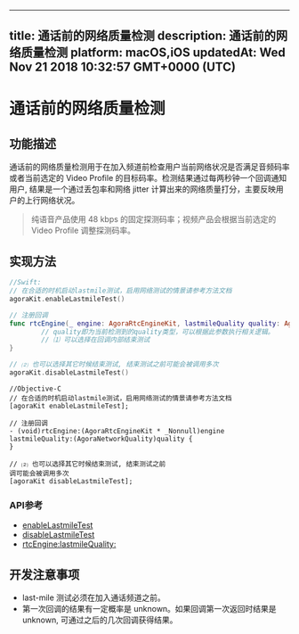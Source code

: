 
---
title: 通话前的网络质量检测
description: 通话前的网络质量检测
platform: macOS,iOS
updatedAt: Wed Nov 21 2018 10:32:57 GMT+0000 (UTC)
---
# 通话前的网络质量检测
## 功能描述

通话前的网络质量检测用于在加入频道前检查用户当前网络状况是否满足音频码率或者当前选定的 Video Profile 的目标码率。检测结果通过每两秒钟一个回调通知用户, 结果是一个通过丢包率和网络 jitter 计算出来的网络质量打分，主要反映用户的上行网络状况。

> 纯语音产品使用 48 kbps 的固定探测码率；视频产品会根据当前选定的 Video Profile 调整探测码率。

## 实现方法

```swift
//Swift:
// 在合适的时机启动lastmile测试，启用网络测试的情景请参考方法文档
agoraKit.enableLastmileTest()

// 注册回调
func rtcEngine(_ engine: AgoraRtcEngineKit, lastmileQuality quality: AgoraNetworkQuality) {
        // quality即为当前检测到的quality类型，可以根据此参数执行相关逻辑。
        // ⑴ 可以选择在回调内部结束测试
}

// ⑵ 也可以选择其它时候结束测试, 结束测试之前可能会被调用多次
agoraKit.disableLastmileTest()
```

```oc
//Objective-C
// 在合适的时机启动lastmile测试，启用网络测试的情景请参考方法文档
[agoraKit enableLastmileTest];

// 注册回调
- (void)rtcEngine:(AgoraRtcEngineKit * _Nonnull)engine lastmileQuality:(AgoraNetworkQuality)quality {
}

// ⑵ 也可以选择其它时候结束测试, 结束测试之前
调可能会被调用多次
[agoraKit disableLastmileTest];
```

### API参考

- [enableLastmileTest](https://docs.agora.io/cn/Video/API%20Reference/oc/Classes/AgoraRtcEngineKit.html#//api/name/enableLastmileTest)
- [disableLastmileTest](https://docs.agora.io/cn/Video/API%20Reference/oc/Classes/AgoraRtcEngineKit.html#//api/name/disableLastmileTest)
- [rtcEngine:lastmileQuality:](https://docs.agora.io/cn/Video/API%20Reference/oc/Protocols/AgoraRtcEngineDelegate.html#//api/name/rtcEngine:lastmileQuality:)

## 开发注意事项

- last-mile 测试必须在加入通话频道之前。
- 第一次回调的结果有一定概率是 unknown。如果回调第一次返回时结果是 unknown, 可通过之后的几次回调获得结果。
